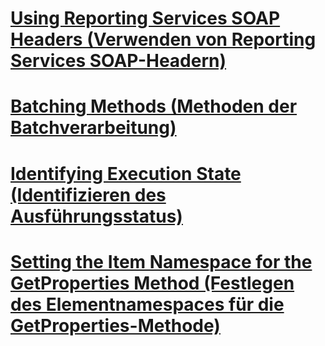 # [Using Reporting Services SOAP Headers (Verwenden von Reporting Services SOAP-Headern)](using-reporting-services-soap-headers.md)

# [Batching Methods (Methoden der Batchverarbeitung) ](batching-methods.md)
# [Identifying Execution State (Identifizieren des Ausführungsstatus)](identifying-execution-state.md)
# [Setting the Item Namespace for the GetProperties Method (Festlegen des Elementnamespaces für die GetProperties-Methode)](setting-the-item-namespace-for-the-getproperties-method.md)
